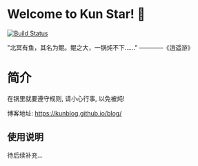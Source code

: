 # Welcome to Kun Star! :ghost:

[![Build Status](https://travis-ci.org/KunBlog/blog.svg?branch=master)](https://travis-ci.org/KunBlog/blog)

"北冥有鱼，其名为鲲。鲲之大，一锅炖不下......"   ————《逍遥游》

# 简介

在锅里就要遵守规则, 请小心行事, 以免被炖!

博客地址: https://kunblog.github.io/blog/

## 使用说明

待后续补充...
